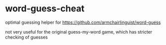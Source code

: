 # word-guess-cheat

optimal guessing helper for https://github.com/armchairlinguist/word-guess

not very useful for the original guess-my-word game, which has stricter checking of guesses

